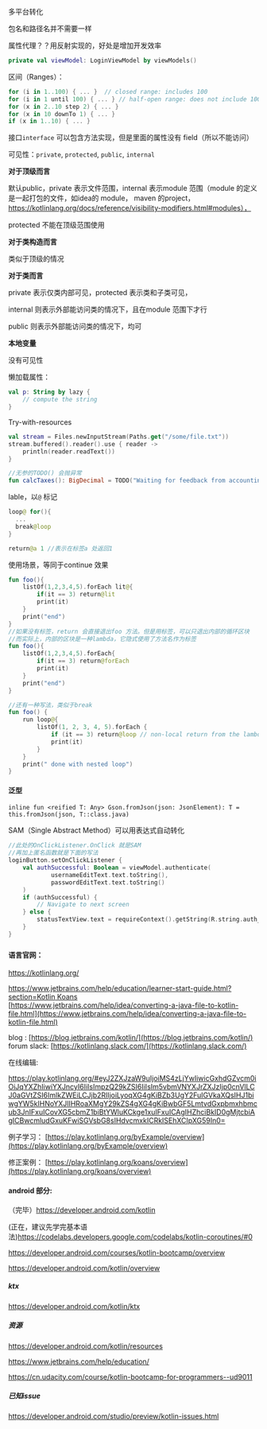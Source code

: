 多平台转化



包名和路径名并不需要一样



属性代理？？用反射实现的，好处是增加开发效率

```kotlin
private val viewModel: LoginViewModel by viewModels()
```



区间（Ranges）： 

```kotlin
for (i in 1..100) { ... }  // closed range: includes 100
for (i in 1 until 100) { ... } // half-open range: does not include 100
for (x in 2..10 step 2) { ... }
for (x in 10 downTo 1) { ... }
if (x in 1..10) { ... }
```



接口`interface` 可以包含方法实现，但是里面的属性没有 field（所以不能访问）



可见性：`private`, `protected`, `public`, `internal`

**对于顶级而言**

默认public，private 表示文件范围，internal 表示module 范围（module 的定义是一起打包的文件，如idea的 module， maven 的project，https://kotlinlang.org/docs/reference/visibility-modifiers.html#modules），

protected 不能在顶级范围使用

**对于类构造而言**

类似于顶级的情况

**对于类而言**

private 表示仅类内部可见，protected 表示类和子类可见，

internal 则表示外部能访问类的情况下，且在module 范围下才行

public 则表示外部能访问类的情况下，均可

**本地变量**

没有可见性



懒加载属性：

```kotlin
val p: String by lazy {
    // compute the string
}
```



Try-with-resources

```kotlin
val stream = Files.newInputStream(Paths.get("/some/file.txt"))
stream.buffered().reader().use { reader ->
    println(reader.readText())
}
```



```kotlin
//无参的TODO() 会抛异常
fun calcTaxes(): BigDecimal = TODO("Waiting for feedback from accounting")
```



lable，以`@` 标记

```kotlin
loop@ for(){
  ...
  break@loop
}

return@a 1 //表示在标签a 处返回1
```

使用场景，等同于continue 效果

```kotlin
fun foo(){
    listOf(1,2,3,4,5).forEach lit@{
        if(it == 3) return@lit
        print(it)
    }
    print("end")
}
//如果没有标签，return 会直接退出foo 方法。但是用标签，可以只退出内部的循环区块
//而实际上，内部的区块是一种lambda，它隐式使用了方法名作为标签
fun foo(){
    listOf(1,2,3,4,5).forEach{
        if(it == 3) return@forEach
        print(it)
    }
    print("end")
}

//还有一种写法，类似于break
fun foo() {
    run loop@{
        listOf(1, 2, 3, 4, 5).forEach {
            if (it == 3) return@loop // non-local return from the lambda passed to run
            print(it)
        }
    }
    print(" done with nested loop")
}
```



#### 泛型

```text
inline fun <reified T: Any> Gson.fromJson(json: JsonElement): T = this.fromJson(json, T::class.java)
```



SAM（Single Abstract Method）可以用表达式自动转化

```kotlin
//此处的OnClickListener.OnClick 就是SAM
//再加上匿名函数就是下面的写法
loginButton.setOnClickListener {
    val authSuccessful: Boolean = viewModel.authenticate(
            usernameEditText.text.toString(),
            passwordEditText.text.toString()
    )
    if (authSuccessful) {
        // Navigate to next screen
    } else {
        statusTextView.text = requireContext().getString(R.string.auth_failed)
    }
}
```

###



#### 语言官网：

 https://kotlinlang.org/



[https://www.jetbrains.com/help/education/learner-start-guide.html?section=Kotlin Koans](https://www.jetbrains.com/help/education/learner-start-guide.html?section=Kotlin%20Koans)  
[https://www.jetbrains.com/help/idea/converting-a-java-file-to-kotlin-file.html](https://www.jetbrains.com/help/idea/converting-a-java-file-to-kotlin-file.html)

blog : [https://blog.jetbrains.com/kotlin/](https://blog.jetbrains.com/kotlin/)  
forum slack: [https://kotlinlang.slack.com/](https://kotlinlang.slack.com/)

在线编辑:

https://play.kotlinlang.org/#eyJ2ZXJzaW9uIjoiMS4zLjYwIiwicGxhdGZvcm0iOiJqYXZhIiwiYXJncyI6IiIsImpzQ29kZSI6IiIsIm5vbmVNYXJrZXJzIjp0cnVlLCJ0aGVtZSI6ImlkZWEiLCJjb2RlIjoiLyoqXG4gKiBZb3UgY2FuIGVkaXQsIHJ1biwgYW5kIHNoYXJlIHRoaXMgY29kZS4gXG4gKiBwbGF5LmtvdGxpbmxhbmcub3JnIFxuICovXG5cbmZ1biBtYWluKCkge1xuIFxuICAgIHZhciBkID0gMjtcbiAgICBwcmludGxuKFwiSGVsbG8sIHdvcmxkICRkISEhXCIpXG59In0=



例子学习： [https://play.kotlinlang.org/byExample/overview](https://play.kotlinlang.org/byExample/overview)

修正案例： [https://play.kotlinlang.org/koans/overview](https://play.kotlinlang.org/koans/overview)



#### android 部分:

（完毕）https://developer.android.com/kotlin

(正在，建议先学完基本语法)https://codelabs.developers.google.com/codelabs/kotlin-coroutines/#0

https://developer.android.com/courses/kotlin-bootcamp/overview

https://developer.android.com/kotlin/overview

##### ktx

https://developer.android.com/kotlin/ktx

##### 资源

https://developer.android.com/kotlin/resources

https://www.jetbrains.com/help/education/

https://cn.udacity.com/course/kotlin-bootcamp-for-programmers--ud9011

##### 已知issue

 https://developer.android.com/studio/preview/kotlin-issues.html

